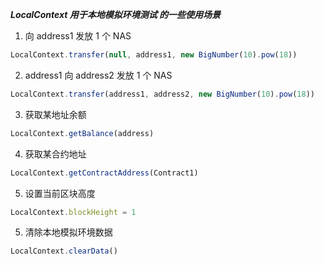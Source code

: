 ***LocalContext 用于本地模拟环境测试 的一些使用场景***

1. 向 address1 发放 1 个 NAS

``` javascript
LocalContext.transfer(null, address1, new BigNumber(10).pow(18))
```

2. address1 向 address2 发放 1 个 NAS

``` javascript
LocalContext.transfer(address1, address2, new BigNumber(10).pow(18))
```

3. 获取某地址余额 

``` javascript
LocalContext.getBalance(address)
```

4. 获取某合约地址

``` javascript
LocalContext.getContractAddress(Contract1)
```

5. 设置当前区块高度

``` javascript
LocalContext.blockHeight = 1
```

5. 清除本地模拟环境数据

``` javascript
LocalContext.clearData()
```